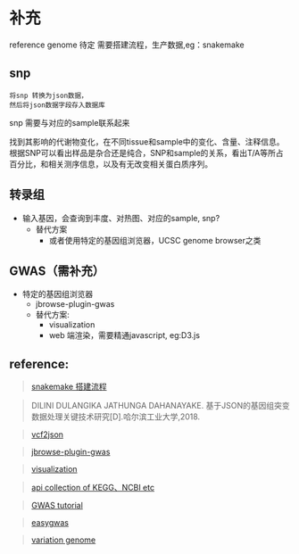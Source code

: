 <!--
 * @Author: jayjiao 918718278@qq.com
 * @Date: 2022-07-01 16:44:37
 * @LastEditors: jayjiao 918718278@qq.com
 * @LastEditTime: 2022-07-15 16:16:35
 * @FilePath: \geekbang\bioinformatics\liulab\addition.md
 * @Description: 这是默认设置,请设置`customMade`, 打开koroFileHeader查看配置 进行设置: https://github.com/OBKoro1/koro1FileHeader/wiki/%E9%85%8D%E7%BD%AE
-->
# 补充
reference genome 待定
需要搭建流程，生产数据,eg：snakemake

## snp
    将snp 转换为json数据，
    然后将json数据字段存入数据库

snp 需要与对应的sample联系起来

找到其影响的代谢物变化，在不同tissue和sample中的变化、含量、注释信息。 根据SNP可以看出样品是杂合还是纯合，SNP和sample的关系，看出T/A等所占百分比，和相关测序信息，以及有无改变相关蛋白质序列。

## 转录组
-   输入基因，会查询到丰度、对热图、对应的sample, snp?
    - 替代方案
        - 或者使用特定的基因组浏览器，UCSC genome browser之类

## GWAS（需补充）
-   特定的基因组浏览器
    -   jbrowse-plugin-gwas
    -   替代方案:
        -   visualization
        -   web 端渲染，需要精通javascript, eg:D3.js

## reference:

>[snakemake 搭建流程](https://snakemake.readthedocs.io/en/stable/)

>DILINI DULANGIKA JATHUNGA DAHANAYAKE. 基于JSON的基因组突变数据处理关键技术研究[D].哈尔滨工业大学,2018.

>[vcf2json](https://github.com/bdolmo/vcf2json)

>[jbrowse-plugin-gwas](https://github.com/cmdcolin/jbrowse-plugin-gwas)

>[visualization](https://deck.gl/showcase)

>[api collection of KEGG、NCBI etc ](http://togows.org/)

>[GWAS tutorial](https://zhuanlan.zhihu.com/p/90414014)

>[easygwas](https://easygwas.ethz.ch/)

>[variation genome](https://api.ncbi.nlm.nih.gov/variation/v0/)

